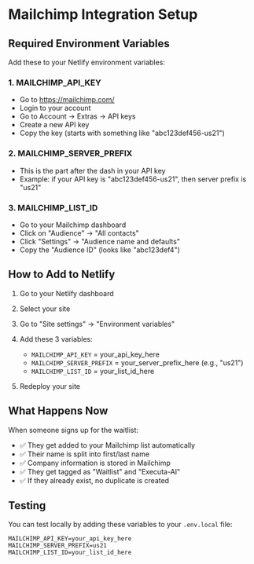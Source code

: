 # Mailchimp Integration Setup

## Required Environment Variables

Add these to your Netlify environment variables:

### 1. MAILCHIMP_API_KEY
- Go to https://mailchimp.com/
- Login to your account
- Go to Account → Extras → API keys
- Create a new API key
- Copy the key (starts with something like "abc123def456-us21")

### 2. MAILCHIMP_SERVER_PREFIX
- This is the part after the dash in your API key
- Example: if your API key is "abc123def456-us21", then server prefix is "us21"

### 3. MAILCHIMP_LIST_ID
- Go to your Mailchimp dashboard
- Click on "Audience" → "All contacts"
- Click "Settings" → "Audience name and defaults"
- Copy the "Audience ID" (looks like "abc123def4")

## How to Add to Netlify

1. Go to your Netlify dashboard
2. Select your site
3. Go to "Site settings" → "Environment variables"
4. Add these 3 variables:
   - `MAILCHIMP_API_KEY` = your_api_key_here
   - `MAILCHIMP_SERVER_PREFIX` = your_server_prefix_here (e.g., "us21")
   - `MAILCHIMP_LIST_ID` = your_list_id_here

5. Redeploy your site

## What Happens Now

When someone signs up for the waitlist:
- ✅ They get added to your Mailchimp list automatically
- ✅ Their name is split into first/last name
- ✅ Company information is stored in Mailchimp
- ✅ They get tagged as "Waitlist" and "Executa-AI"
- ✅ If they already exist, no duplicate is created

## Testing

You can test locally by adding these variables to your `.env.local` file:
```
MAILCHIMP_API_KEY=your_api_key_here
MAILCHIMP_SERVER_PREFIX=us21
MAILCHIMP_LIST_ID=your_list_id_here
``` 